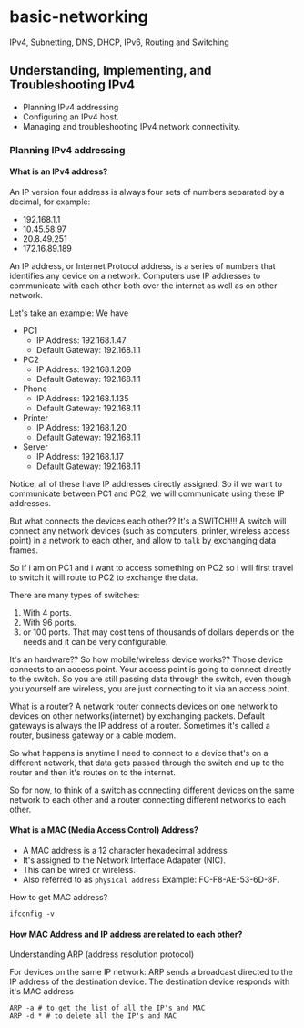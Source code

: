 # basic-networking
IPv4, Subnetting, DNS, DHCP, IPv6, Routing and Switching

## Understanding, Implementing, and Troubleshooting IPv4

- Planning IPv4 addressing
- Configuring an IPv4 host.
- Managing and troubleshooting IPv4 network connectivity.

### Planning IPv4 addressing

#### What is an IPv4 address?

An IP version four address is always four sets of numbers separated by a decimal, for example:
- 192.168.1.1
- 10.45.58.97
- 20.8.49.251
- 172.16.89.189

An IP address, or Internet Protocol address, is a series of numbers that identifies any device on a network.
Computers use IP addresses to communicate with each other both over the internet as well as on other network.


Let's take an example: We have 
- PC1
  - IP Address: 192.168.1.47
  - Default Gateway: 192.168.1.1
- PC2
  - IP Address: 192.168.1.209
  - Default Gateway: 192.168.1.1
- Phone
  - IP Address: 192.168.1.135
  - Default Gateway: 192.168.1.1
- Printer
  - IP Address: 192.168.1.20
  - Default Gateway: 192.168.1.1
- Server
  - IP Address: 192.168.1.17
  - Default Gateway: 192.168.1.1

Notice, all of these have IP addresses directly assigned. So if we want to communicate between PC1 and PC2, we will communicate using these IP addresses.

But what connects the devices each other?? It's a SWITCH!!!
A switch will connect any network devices (such as computers, printer, wireless access point) in a network to each other, and allow to `talk` by exchanging data frames.

So if i am on PC1 and i want to access something on PC2 so i will first travel to switch it will route to PC2 to exchange the data.

There are many types of switches:
1. With 4 ports.
2. With 96 ports.
3. or 100 ports.
That may cost tens of thousands of dollars depends on the needs and it can be very configurable.

It's an hardware?? So how mobile/wireless device works??
Those device connects to an access point. Your access point is going to connect directly to the switch. So you are still passing data through the switch, even though you yourself are wireless, you are just connecting to it via an access point.

What is a router?
A network router connects devices on one network to devices on other networks(internet) by exchanging packets. Default gateways is always the IP address of a router. Sometimes it's called a router, business gateway or a cable modem.

So what happens is anytime I need to connect to a device that's on a different network, that data gets passed through the switch and up to the router and then it's routes on to the internet.

So for now, to think of a switch as connecting different devices on the same network to each other and a router connecting different networks to each other.

#### What is a MAC (Media Access Control) Address?
- A MAC address is a 12 character hexadecimal address
- It's assigned to the Network Interface Adapater (NIC).
- This can be wired or wireless.
- Also referred to as `physical address`
Example: FC-F8-AE-53-6D-8F.

How to get MAC address?
```
ifconfig -v
```

#### How MAC Address and IP address are related to each other?

Understanding ARP (address resolution protocol)

For devices on the same IP network:
ARP sends a broadcast directed to the IP address of the destination device. The destination device responds with it's MAC address

```
ARP -a # to get the list of all the IP's and MAC
ARP -d * # to delete all the IP's and MAC
```

